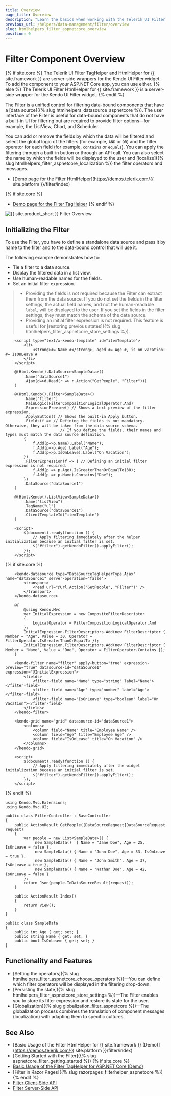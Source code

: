 ```yaml
---
title: Overview
page_title: Overview
description: "Learn the basics when working with the Telerik UI Filter component for {{ site.framework }}."
previous_url: /helpers/data-management/filter/overview
slug: htmlhelpers_filter_aspnetcore_overview
position: 0
---
```


# Filter Component Overview

{% if site.core %}
The Telerik UI Filter TagHelper and HtmlHelper for {{ site.framework }} are server-side wrappers for the Kendo UI Filter widget. To add the component to your ASP.NET Core app, you can use either.
{% else %}
The Telerik UI Filter HtmlHelper for {{ site.framework }} is a server-side wrapper for the Kendo UI Filter widget.
{% endif %}

The Filter is a unified control for filtering data-bound components that have a [data source]({% slug htmlhelpers_datasource_aspnetcore %}). The user interface of the Filter is useful for data-bound components that do not have a built-in UI for filtering but are required to provide filter options&mdash;for example, the ListView, Chart, and Scheduler.

You can add or remove the fields by which the data will be filtered and select the global logic of the filters (for example, `AND` or `OR`) and the filter operator for each field (for example, `contains` or `equals`). You can apply the filtering through a built-in button or through an API call. You can also select the name by which the fields will be displayed to the user and [localize]({% slug htmlhelpers_filter_aspnetcore_localization %}) the filter operators and messages.

* [Demo page for the Filter HtmlHelper](https://demos.telerik.com/{{ site.platform }}/filter/index)

{% if site.core %}
* [Demo page for the Filter TagHelper](https://demos.telerik.com/aspnet-core/filter/tag-helper)
{% endif %}

![{{ site.product_short }} Filter Overview](images/filter-overview.png)

## Initializing the Filter

To use the Filter, you have to define a standalone data source and pass it by name to the filter and to the data-bound control that will use it.

The following example demonstrates how to:
* Tie a filter to a data source.
* Display the filtered data in a list view.
* Use human-readable names for the fields.
* Set an initial filter expression.

> * Providing the fields is not required because the Filter can extract them from the data source. If you do not set the fields in the filter settings, the actual field names, and not the human-readable `label`, will be displayed to the user. If you set the fields in the filter settings, they must match the schema of the data source.
> * Providing an initial filter expression is not required. This feature is useful for [restoring previous states]({% slug htmlhelpers_filter_aspnetcore_store_settings %}).

```HtmlHelper
    <script type="text/x-kendo-template" id="itemTemplate">
        <li>
            <strong>#= Name #</strong>, aged #= Age #, is on vacation: #= IsOnLeave #
        </li>
    </script>

    @(Html.Kendo().DataSource<SampleData>()
        .Name("dataSource1")
        .Ajax(d=>d.Read(r => r.Action("GetPeople", "Filter")))
    )

    @(Html.Kendo().Filter<SampleData>()
        .Name("filter")
        .MainLogic(FilterCompositionLogicalOperator.And)
        .ExpressionPreview() // Shows a text preview of the filter expression.
        .ApplyButton() // Shows the built-in Apply button.
        .Fields(f => // Defining the fields is not mandatory. Otherwise, they will be taken from the data source schema.
                        // If you define the fields, their names and types must match the data source definition.
        {
            f.Add(p=>p.Name).Label("Name");
            f.Add(p=>p.Age).Label("Age");
            f.Add(p=>p.IsOnLeave).Label("On Vacation");
        })
        .FilterExpression(f => { // Defining an initial filter expression is not required.
            f.Add(p => p.Age).IsGreaterThanOrEqualTo(30);
            f.Add(p => p.Name).Contains("Doe");
        })
        .DataSource("dataSource1")
    )

    @(Html.Kendo().ListView<SampleData>()
        .Name("listView")
        .TagName("ul")
        .DataSource("dataSource1")
        .ClientTemplateId("itemTemplate")
    )

    <script>
        $(document).ready(function () {
            // Apply filtering immediately after the helper initialization because an initial filter is set.
            $("#filter").getKendoFilter().applyFilter();
        });
    </script>
```
{% if site.core %}
```TagHelper
    <kendo-datasource type="DataSourceTagHelperType.Ajax" name="dataSource1" server-operation="false">
        <transport>
            <read url="@Url.Action("GetPeople", "Filter")" />
        </transport>
    </kendo-datasource>

    @{
        @using Kendo.Mvc
        var InitialExpression = new CompositeFilterDescriptor
        {
            LogicalOperator = FilterCompositionLogicalOperator.And
        };
        InitialExpression.FilterDescriptors.Add(new FilterDescriptor { Member = "Age", Value = 30, Operator = FilterOperator.IsGreaterThanOrEqualTo });
        InitialExpression.FilterDescriptors.Add(new FilterDescriptor { Member = "Name", Value = "Doe", Operator = FilterOperator.Contains });
    }

    <kendo-filter name="filter" apply-button="true" expression-preview="true" datasource-id="dataSource1" expression="@InitialExpression">
        <fields>
            <filter-field name="Name" type="string" label="Name"></filter-field>
            <filter-field name="Age" type="number" label="Age"></filter-field>
            <filter-field name="IsOnLeave" type="boolean" label="On Vacation"></filter-field>
        </fields>
    </kendo-filter>

    <kendo-grid name="grid" datasource-id="dataSource1">
        <columns>
            <column field="Name" title="Employee Name" />
            <column field="Age" title="Employee Age" />
            <column field="IsOnLeave" title="On Vacation" />
        </columns>
    </kendo-grid>

    <script>
        $(document).ready(function () {
            // Apply filtering immediately after the widget initialization because an initial filter is set.
            $("#filter").getKendoFilter().applyFilter();
        });
    </script>
```
{% endif %}
```Controller
using Kendo.Mvc.Extensions;
using Kendo.Mvc.UI;

public class FilterController : BaseController
{
    public ActionResult GetPeople([DataSourceRequest]DataSourceRequest request)
    {
        var people = new List<SampleData>() {
             new SampleData()  { Name = "Jane Doe", Age = 25, IsOnLeave = false },
             new SampleData() { Name = "John Doe", Age = 33, IsOnLeave = true },
             new SampleData() { Name = "John Smith", Age = 37, IsOnLeave = true },
             new SampleData() { Name = "Nathan Doe", Age = 42, IsOnLeave = false }
        };
        return Json(people.ToDataSourceResult(request));
    }

    public ActionResult Index()
    {
        return View();
    }
}
```
```Model
public class SampleData
{
    public int Age { get; set; }
    public string Name { get; set; }
    public bool IsOnLeave { get; set; }
}
```

## Functionality and Features

* [Setting the operators]({% slug htmlhelpers_filter_aspnetcore_choose_operators %})&mdash;You can define which filter operators will be displayed in the filtering drop-down.
* [Persisting the state]({% slug htmlhelpers_filter_aspnetcore_store_settings %})&mdash;The Filter enables you to store its filter expression and restore its state for the user.
* [Globalization]({% slug globalization_filter_aspnetcore %})&mdash;The globalization process combines the translation of component messages (localization) with adapting them to specific cultures.

## See Also

* [Basic Usage of the Filter HtmlHelper for {{ site.framework }} (Demo)](https://demos.telerik.com/{{ site.platform }}/filter/index)
* [Getting Started with the Filter]({% slug aspnetcore_filter_getting_started %})
{% if site.core %}
* [Basic Usage of the Filter TagHelper for ASP.NET Core (Demo)](https://demos.telerik.com/aspnet-core/filter/tag-helper)
* [Filter in Razor Pages]({% slug razorpages_filterhelper_aspnetcore %})
{% endif %}
* [Filter Client-Side API](https://docs.telerik.com/kendo-ui/api/javascript/ui/filter)
* [Filter Server-Side API](/api/filter)
